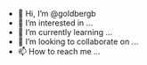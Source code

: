 - 👋 Hi, I’m @goldbergb
- 👀 I’m interested in ...
- 🌱 I’m currently learning ...
- 💞️ I’m looking to collaborate on ...
- 📫 How to reach me ...

<!---
goldbergb/goldbergb is a ✨ special ✨ repository because its `README.md` (this file) appears on your GitHub profile.
You can click the Preview link to take a look at your changes.
--->
